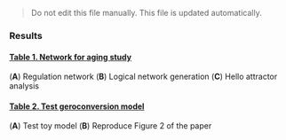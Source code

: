 > Do not edit this file manually. This file is updated automatically.

### Results
#### [Table 1. Network for aging study](table_s1)
(**A**) Regulation network (**B**) Logical network generation (**C**) Hello attractor analysis
#### [Table 2. Test geroconversion model](table_s2)
(**A**) Test toy model (**B**) Reproduce Figure 2 of the paper
